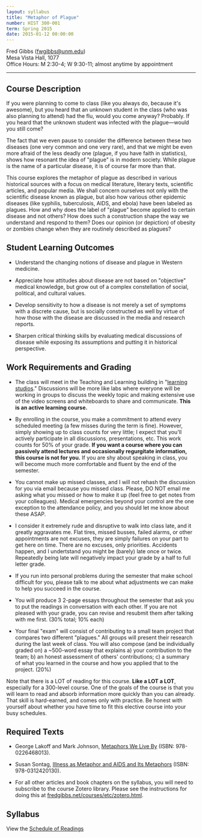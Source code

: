 ```yaml
---
layout: syllabus
title: "Metaphor of Plague"
number: HIST 300-001
term: Spring 2015
date: 2015-01-12 00:00:00
---
```


Fred Gibbs \([fwgibbs@unm.edu](mailto:fwgibbs@unm.edu)\)    
Mesa Vista Hall, 1077    
Office Hours: M 2:30-4; W 9:30-11; almost anytime by appointment    

-----

## Course Description

If you were planning to come to class (like you always do, because it's awesome), but you heard that an unknown student in the class (who was also planning to attend) had the flu, would you come anyway? Probably. If you heard that the unknown student was infected with the plague—would you still come?

The fact that we even pause to consider the difference between these two diseases (one very common and one very rare), and that we might be even more afraid of the less deadly one (plague, if you have faith in statistics), shows how resonant the idea of "plague" is in modern society. While plague is the name of a particular disease, it is of course far more than that.

This course explores the metaphor of plague as described in various historical sources with a focus on medical literature, literary texts, scientific articles, and popular media. We shall concern ourselves not only with the scientific disease known as plague, but also how various other epidemic diseases (like syphilis, tuberculosis, AIDS, and ebola) have been labeled as plagues. How and why does the label of "plague" become applied to certain disease and not others? How does such a construction shape the way we understand and respond to them? Does our opinion (or depiction) of obesity or zombies change when they are routinely described as plagues?


## Student Learning Outcomes

* Understand the changing notions of disease and plague in Western medicine.

* Appreciate how attitudes about disease are not based on "objective" medical knowledge, but grow out of a complex constellation of social, political, and cultural values.

* Develop sensitivity to how a disease is not merely a set of symptoms with a discrete cause, but is socially constructed as well by virtue of how those with the disease are discussed in the media and research reports.

* Sharpen critical thinking skills by evaluating medical discussions of disease while exposing its assumptions and putting it in historical perspective.


## Work Requirements and Grading

* The class will meet in the Teaching and Learning building in "[learning studios](https://www.unm.edu/~oset/Event%20Descriptions/LearningStudioClassroomsatUNM.html)." Discussions will be more like labs where everyone will be working in groups to discuss the weekly topic and making extensive use of the video screens and whiteboards to share and communicate. **This is an active learning course.**

* By enrolling in the course, you make a commitment to attend every scheduled meeting (a few misses during the term is fine). However, simply showing up to class counts for very little; I expect that you'll actively participate in all discussions, presentations, etc. This work counts for 50% of your grade. **If you want a course where you can passively attend lectures and occasionally regurgitate information, this course is not for you.** If you are shy about speaking in class, you will become much more comfortable and fluent by the end of the semester.

* You cannot make up missed classes, and I will not rehash the discussion for you via email because you missed class. Please, DO NOT email me asking what you missed or how to make it up (feel free to get notes from your colleagues). Medical emergencies beyond your control are the one exception to the attendance policy, and you should let me know about these ASAP.

* I consider it extremely rude and disruptive to walk into class late, and it greatly aggravates me. Flat tires, missed busses, failed alarms, or other appointments are not excuses, they are simply failures on your part to get here on time. There are no excuses, only priorities. Accidents happen, and I undertstand you might be (barely) late once or twice. Repeatedly being late will negatively impact your grade by a half to full letter grade.

* If you run into personal problems during the semester that make school difficult for you, please talk to me about what adjustments we can make to help you succeed in the course.

* You will produce 3 2-page essays throughout the semester that ask you to put the readings in conversation with each other. If you are not pleased with your grade, you can revise and resubmit them after talking with me first. (30% total; 10% each)

* Your final "exam" will consist of contributing to a small team project that compares two different "plagues." All groups will present their research during the last week of class. You will also compose (and be individually graded on) a ~500-word essay that explains a) your contribution to the team; b) an honest assessment of others' contributions; c) a summary of what you learned in the course and how you applied that to the project. (20%)

Note that there is a LOT of reading for this course. **Like a LOT a LOT**, especially for a 300-level course. One of the goals of the course is that you will learn to read and absorb information more quickly than you can already. That skill is hard-earned, and comes only with practice. Be honest with yourself about whether you have time to fit this elective course into your busy schedules.



## Required Texts

- George Lakoff and Mark Johnson, [Metaphors We Live By](http://www.amazon.com/Metaphors-We-Live-George-Lakoff/dp/0226468011/) (ISBN: 978-0226468013).

- Susan Sontag, [Illness as Metaphor and AIDS and Its Metaphors](http://www.amazon.com/Illness-Metaphor-AIDS-Its-Metaphors/dp/0312420137/ref=sr_1_1) (ISBN: 978-0312420130).

- For all other articles and book chapters on the syllabus, you will need to subscribe to the course Zotero library. Please see the instructions for doing this at [fredgibbs.net/courses/etc/zotero.html](../etc/zotero.html).


## Syllabus
View the [Schedule of Readings](schedule.html)
